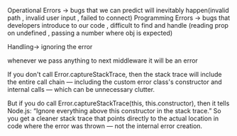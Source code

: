 Operational Errors -> bugs that we can predict will inevitably happen(invalid path , invalid user input , failed to connect)
Programming Errors -> bugs that developers introduce to our code , difficult to find and handle (reading prop on undefined , passing a number where obj is expected)

Handling-> ignoring the error

whenever we pass anything to next middleware it will be an error

If you don't call Error.captureStackTrace,
then the stack trace will include the entire call chain — including the custom error class's constructor and internal calls — which can be unnecessary clutter.

But if you do call Error.captureStackTrace(this, this.constructor),
then it tells Node.js:
“Ignore everything above this constructor in the stack trace.”
So you get a cleaner stack trace that points directly to the actual location in code where the error was thrown — not the internal error creation.
